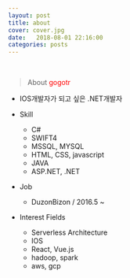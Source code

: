 ```yaml
---
layout: post
title: about
cover: cover.jpg
date:   2018-08-01 22:16:00
categories: posts
---
```

<br/>

> About <font color="red">gogotr</font>

- IOS개발자가 되고 싶은 .NET개발자

- Skill
  * C#
  * SWIFT4
  * MSSQL, MYSQL
  * HTML, CSS, javascript
  * JAVA
  * ASP.NET, .NET


- Job
  * DuzonBizon / 2016.5 ~


- Interest Fields
  - Serverless Architecture
  - IOS
  - React, Vue.js
  - hadoop, spark
  - aws, gcp
